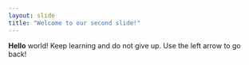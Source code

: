 ```yaml
---
layout: slide
title: "Welcome to our second slide!"
---
```

**Hello** world! Keep learning and do not give up.
Use the left arrow to go back!
